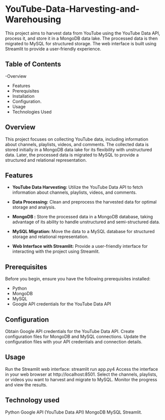 # YouTube-Data-Harvesting-and-Warehousing
This project aims to harvest data from YouTube using the YouTube Data API, process it, and store it in a MongoDB data lake. The processed data is then migrated to MySQL for structured storage. The web interface is built using Streamlit to provide a user-friendly experience.

## Table of Contents
-Overview
- Features
- Prerequisites
- Installation
- Configuration.
- Usage
- Technologies Used

## Overview

This project focuses on collecting YouTube data, including information about channels, playlists, videos, and comments. The collected data is stored initially in a MongoDB data lake for its flexibility with unstructured data. Later, the processed data is migrated to MySQL to provide a structured and relational representation.

## Features

- **YouTube Data Harvesting:** Utilize the YouTube Data API to fetch information about channels, playlists, videos, and comments.

- **Data Processing:** Clean and preprocess the harvested data for optimal storage and analysis.

- **MongoDB :** Store the processed data in a MongoDB database, taking advantage of its ability to handle unstructured and semi-structured data.

- **MySQL Migration:** Move the data to a MySQL database for structured storage and relational representation.

- **Web Interface with Streamlit:** Provide a user-friendly interface for interacting with the project using Streamlit.

## Prerequisites

Before you begin, ensure you have the following prerequisites installed:

- Python
- MongoDB
- MySQL
- Google API credentials for the YouTube Data API

## Configuration
Obtain Google API credentials for the YouTube Data API.
Create configuration files for MongoDB and MySQL connections.
Update the configuration files with your API credentials and connection details.

## Usage
Run the Streamlit web interface:
streamlit run app.py4
Access the interface in your web browser at http://localhost:8501.
Select the channels, playlists, or videos you want to harvest and migrate to MySQL.
Monitor the progress and view the results.

## Technology used
Python
Google API (YouTube Data API)
MongoDB
MySQL
Streamlit.


